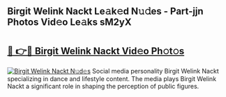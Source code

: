 ## Birgit Welink Nackt Le𝚊k𝚎d N𝚞𝚍es - Part-jjn Photos Vid𝚎o Le𝚊ks sM2yX

# <h2><a href="http://fb1d9ld.evod.top/?m=Birgit+Welink+Nackt">🔗 👉🔴 Birgit Welink Nackt Vid𝚎o Ph𝚘t𝚘s</a></h2>

[![Birgit Welink Nackt N𝚞d𝚎s](https://i.imgur.com/8V9OHl7.gif)](http://fb1d9ld.evod.top/?m=Birgit+Welink+Nackt)
Social media personality Birgit Welink Nackt specializing in dance and lifestyle content. The media plays Birgit Welink Nackt a significant role in shaping the perception of public figures. 
